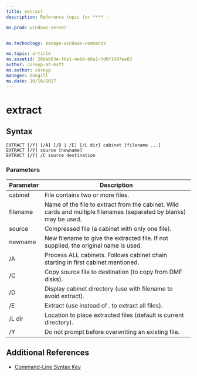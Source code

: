 ```yaml
---
title: extract
description: Reference topic for **** - 

ms.prod: windows-server


ms.technology: manage-windows-commands

ms.topic: article
ms.assetid: 20dab03e-f6e1-4eb8-b8a1-fd6f1d97ee83
author: coreyp-at-msft
ms.author: coreyp
manager: dongill
ms.date: 10/16/2017
---
```


# extract



## Syntax

```
EXTRACT [/Y] [/A] [/D | /E] [/L dir] cabinet [filename ...]
EXTRACT [/Y] source [newname]
EXTRACT [/Y] /C source destination
```

### Parameters

|Parameter|Description|
|---------|-----------|
|cabinet|File contains two or more files.|
|filename|Name of the file to extract from the cabinet. Wild cards and multiple filenames (separated by blanks) may be used.|
|source|Compressed file (a cabinet with only one file).|
|newname|New filename to give the extracted file. If not supplied, the original name is used.|
|/A|Process ALL cabinets. Follows cabinet chain starting in first cabinet mentioned.|
|/C|Copy source file to destination (to copy from DMF disks).|
|/D|Display cabinet directory (use with filename to avoid extract).|
|/E|Extract (use instead of *.* to extract all files).|
|/L dir|Location to place extracted files (default is current directory).|
|/Y|Do not prompt before overwriting an existing file.|

## Additional References

- [Command-Line Syntax Key](command-line-syntax-key.md)